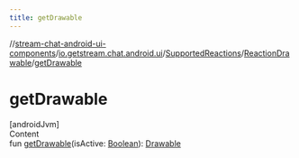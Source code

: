 ```yaml
---
title: getDrawable
---
```

//[stream-chat-android-ui-components](../../../../index.md)/[io.getstream.chat.android.ui](../../index.md)/[SupportedReactions](../index.md)/[ReactionDrawable](index.md)/[getDrawable](getDrawable.md)



# getDrawable  
[androidJvm]  
Content  
fun [getDrawable](getDrawable.md)(isActive: [Boolean](https://kotlinlang.org/api/latest/jvm/stdlib/kotlin/-boolean/index.html)): [Drawable](https://developer.android.com/reference/kotlin/android/graphics/drawable/Drawable.html)  



